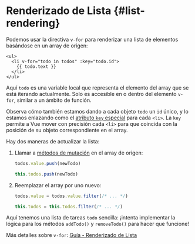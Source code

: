 # Renderizado de Lista {#list-rendering}

Podemos usar la directiva `v-for` para renderizar una lista de elementos basándose en un array de origen:

```vue-html
<ul>
  <li v-for="todo in todos" :key="todo.id">
    {{ todo.text }}
  </li>
</ul>
```

Aquí `todo` es una variable local que representa el elemento del array que se está iterando actualmente. Solo es accesible en o dentro del elemento `v-for`, similar a un ámbito de función.

Observa cómo también estamos dando a cada objeto `todo` un `id` único, y lo estamos enlazando como el <a target="_blank" href="/api/built-in-special-attributes.html#key">atributo `key` especial</a> para cada `<li>`. La `key` permite a Vue mover con precisión cada `<li>` para que coincida con la posición de su objeto correspondiente en el array.

Hay dos maneras de actualizar la lista:

1. Llamar a [métodos de mutación](https://stackoverflow.com/questions/9009879/which-javascript-array-functions-are-mutating) en el array de origen:

   <div class="composition-api">

   ```js
   todos.value.push(newTodo)
   ```

     </div>
     <div class="options-api">

   ```js
   this.todos.push(newTodo)
   ```

   </div>

2. Reemplazar el array por uno nuevo:

   <div class="composition-api">

   ```js
   todos.value = todos.value.filter(/* ... */)
   ```

     </div>
     <div class="options-api">

   ```js
   this.todos = this.todos.filter(/* ... */)
   ```

   </div>

Aquí tenemos una lista de tareas `todo` sencilla: ¡intenta implementar la lógica para los métodos `addTodo()` y `removeTodo()` para hacer que funcione!

Más detalles sobre `v-for`: <a target="_blank" href="/guide/essentials/list.html">Guía - Renderizado de Lista</a>